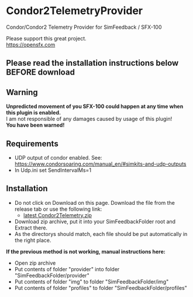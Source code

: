 # Condor2TelemetryProvider
Condor/Condor2 Telemetry Provider for SimFeedback / SFX-100  

Please support this great project.  
https://opensfx.com

## Please read the installation instructions below BEFORE download 

## Warning  
**Unpredicted movement of you SFX-100 could happen at any time when this plugin is enabled.**  
I am not responsible of any damages caused by usage of this plugin!  
**You have been warned!**

## Requirements
- UDP output of condor enabled. See:  
https://www.condorsoaring.com/manual_en/#simkits-and-udp-outputs  
- In Udp.ini set SendIntervalMs=1

## Installation
- Do not click on Download on this page. Download the file from the release tab or use the following link:
  - [latest Condor2Telemetry.zip](https://github.com/ashupp/Condor2TelemetryProvider/releases/latest/download/Condor2Telemetry.zip)
- Download zip archive, put it into your SimFeedbackFolder root and Extract there.  
- As the directorys should match, each file should be put automatically in the right place.  

**If the previous method is not working, manual instructions here:**     
- Open zip archive
- Put contents of folder "provider" into folder "SimFeedbackFolder/provider"  
- Put contents of folder "img" to folder "SimFeedbackFolder/img"  
- Put contents of folder "profiles" to folder "SimFeedbackFolder/profiles"  
